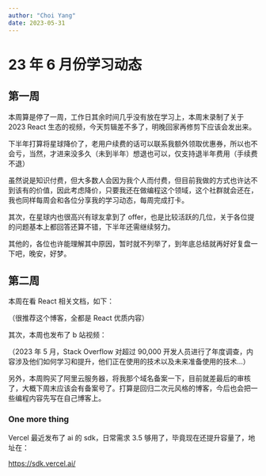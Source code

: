 ```yaml
---
author: "Choi Yang"
date: 2023-05-31
---
```


# 23 年 6 月份学习动态

## 第一周

本周算是停了一周，工作日其余时间几乎没有放在学习上，本周末录制了关于 2023 React 生态的视频，今天剪辑差不多了，明晚回家再修剪下应该会发出来。

<CustomLink title='《2023 年 React 生态》'  href='https://www.bilibili.com/video/BV1Zh4y1G78R/'/>

下半年打算将星球降价了，老用户续费的话可以联系我额外领取优惠券，所以也不会亏，当然，才进来没多久（未到半年）想退也可以，仅支持退半年费用（手续费不退）

虽然说是知识付费，但大多数人会因为我个人而付费，但目前我做的方式也许达不到该有的价值，因此考虑降价，只要我还在做编程这个领域，这个社群就会还在，我也同样每周会和各位分享我的学习动态，每周完成打卡。

其次，在星球内也很高兴有球友拿到了 offer，也是比较活跃的几位，关于各位提的问题基本上都回答还算不错，下半年还需继续努力。

其他的，各位也许能理解其中原因，暂时就不列举了，到年底总结就再好好复盘一下吧，晚安，好梦。

## 第二周

本周在看 React 相关文档，如下：

<CustomLink title='You Might Not Need an Effect'  href='https://react.dev/learn/you-might-not-need-an-effect'/>

<CustomLink title='React re-renders guide: everything, all at once' href='https://www.developerway.com/posts/react-re-renders-guide'/>

（很推荐这个博客，全都是 React 优质内容）

其次，本周也发布了 b 站视频：

<CustomLink title='《Stack Overflow 2023 开发者调查》JS 还是第一？
'  href='https://www.bilibili.com/video/BV1DX4y147pR/'/>

<CustomLink title='2023 Developer Survey' href='https://survey.stackoverflow.co/2023/'/>

（2023 年 5 月，Stack Overflow 对超过 90,000 开发人员进行了年度调查，内容涉及他们如何学习和提升，他们正在使用的技术以及未来准备使用的技术...）

另外，本周购买了阿里云服务器，将我那个域名备案一下，目前就差最后的审核了，大概下周末应该会有备案号了。打算是回归二次元风格的博客，今后也会把一些编程内容先写在自己博客上。

### One more thing

Vercel 最近发布了 ai 的 sdk，日常需求 3.5 够用了，毕竟现在还提升容量了，地址在：

https://sdk.vercel.ai/
